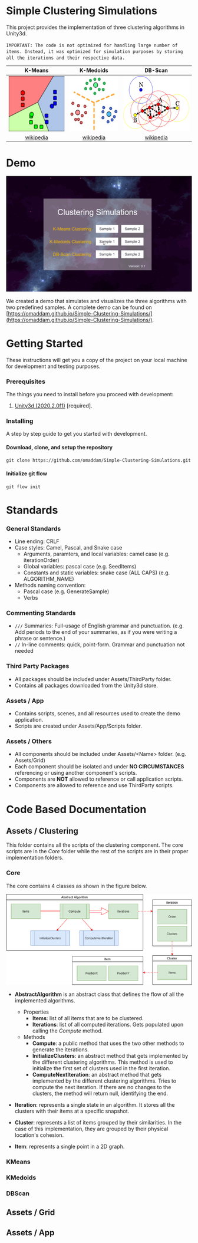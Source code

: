 # Simple Clustering Simulations 

This project provides the implementation of three clustering algorithms in Unity3d.

` IMPORTANT: The code is not optimized for handling large number of items. Instead, it was optimized for simulation purposes by storing all the iterations and their respective data. `

| K-Means | K-Medoids | DB-Scan |
| :-----: | :-------: | :-----: |
| <img src="docs/KMeans.png" height="150" /> | <img src="docs/KMedoids.jpg" height="150" />   | <img src="docs/DBScan.jpg" height="150" /> |
| [wikipedia](https://en.wikipedia.org/wiki/K-means_clustering) | [wikipedia](https://en.wikipedia.org/wiki/K-medoids)   | [wikipedia](https://en.wikipedia.org/wiki/DBSCAN) |

# Demo

![Simulation](docs/Simulation.gif)

We created a demo that simulates and visualizes the three algorithms with two predefined samples.
A complete demo can be found on [https://omaddam.github.io/Simple-Clustering-Simulations/](https://omaddam.github.io/Simple-Clustering-Simulations/).

# Getting Started

These instructions will get you a copy of the project on your local machine for development and testing purposes.

### Prerequisites

The things you need to install before you proceed with development:

1) [Unity3d (2020.2.0f1)](https://unity3d.com/get-unity/download/archive) [required].

### Installing

A step by step guide to get you started with development.

#### Download, clone, and setup the repository

```git
git clone https://github.com/omaddam/Simple-Clustering-Simulations.git
```

#### Initialize git flow

```git
git flow init
```

# Standards

### General Standards

* Line ending: CRLF
* Case styles: Camel, Pascal, and Snake case
  * Arguments, paramters, and local variables: camel case (e.g. iterationOrder)
  * Global variables: pascal case (e.g. SeedItems)
  * Constants and static variables: snake case (ALL CAPS) (e.g. ALGORITHM_NAME)
* Methods naming convention:
  * Pascal case (e.g. GenerateSample)
  * Verbs

### Commenting Standards

* `///` Summaries: Full-usage of English grammar and punctuation. (e.g. Add periods to the end of your summaries, as if you were writing a phrase or sentence.)
*  `//` In-line comments: quick, point-form. Grammar and punctuation not needed

### Third Party Packages

* All packages should be included under Assets/ThirdParty folder.
* Contains all packages downloaded from the Unity3d store.

### Assets / App

* Contains scripts, scenes, and all resources used to create the demo application.
* Scripts are created under Assets/App/Scripts folder.

### Assets / Others

* All components should be included under Assets/\<Name> folder. (e.g. Assets/Grid)
* Each component should be isolated and under **NO CIRCUMSTANCES** referencing or using another component's scripts.
* Components are **NOT** allowed to reference or call application scripts.
* Components are allowed to reference and use ThirdParty scripts.

# Code Based Documentation

## Assets / Clustering

This folder contains all the scripts of the clustering component. The core scripts are in the *Core* folder while the rest of the scripts are in their proper implementation folders.

### Core

The core contains 4 classes as shown in the figure below.

![Simulation](docs/ClusteringCore.png)

* **AbstractAlgorithm** is an abstract class that defines the flow of all the implemented algorithms.
  * Properties
    * **Items**: list of all items that are to be clustered.
    * **Iterations**: list of all computed iterations. Gets populated upon calling the *Compute* method.
  * Methods
    * **Compute**: a public method that uses the two other methods to generate the iterations.
    * **InitializeClusters**: an abstract method that gets implemented by the different clustering algorithms. This method is used to initialize the first set of clusters used in the first iteration.
    * **ComputeNextIteration**: an abstract method that gets implemented by the different clustering algorithms. Tries to compute the next iteration. If there are no changes to the clusters, the method will return null, identifying the end.

* **Iteration**: represents a single state in an algorithm. It stores all the clusters with their items at a specific snapshot.

* **Cluster**: represents a list of items grouped by their similarities. In the case of this implementation, they are grouped by their physical location's cohesion.
  
* **Item**: represents a single point in a 2D graph.

### KMeans

### KMedoids

### DBScan

## Assets / Grid

## Assets / App